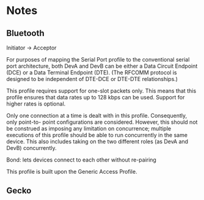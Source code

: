 Notes
===

Bluetooth
---

Initiator -> Acceptor

For purposes of mapping the Serial Port profile to the 
conventional
serial port architecture, both DevA and DevB can be either 
a Data Circuit Endpoint
(DCE) or a Data Terminal Endpoint (DTE). (The RFCOMM 
protocol is designed to be
independent of DTE-DCE or DTE-DTE relationships.)

This profile requires support for one-slot packets only. 
This means that this profile
ensures that data rates up to 128 kbps can be used. 
Support for higher rates is optional.

Only one connection at a time is dealt with in this 
profile. Consequently, only point-to-
point configurations are considered. However, this should 
not be construed as imposing
any limitation on concurrence; multiple executions of this 
profile should be able to run
concurrently in the same device. This also includes taking 
on the two different roles (as
DevA and DevB) concurrently.

Bond: lets devices connect to each other without 
re-pairing

This profile is built upon the Generic Access Profile.


Gecko
---
